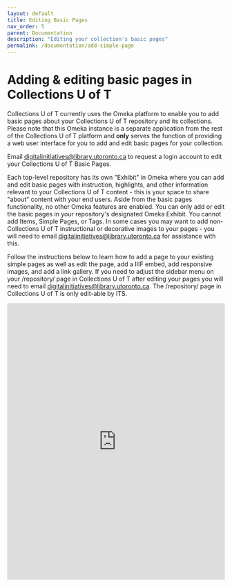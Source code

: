 ```yaml
---
layout: default
title: Editing Basic Pages
nav_order: 5
parent: Documentation
description: "Editing your collection's basic pages"
permalink: /documentation/add-simple-page
---
```


# Adding & editing basic pages in Collections U of T

Collections U of T currently uses the Omeka platform to enable you to add basic pages about your Collections U of T repository and its collections. Please note that this Omeka instance is a separate application from the rest of the Collections U of T platform and **only** serves the function of providing a web user interface for you to add and edit basic pages for your collection. 

Email [digitalinitiatives@library.utoronto.ca](mailto:digitalinitiatives@library.utoronto.ca) to request a login account to edit your Collections U of T Basic Pages. 

Each top-level repository has its own "Exhibit" in Omeka where you can add and edit basic pages with instruction, highlights, and other information relevant to your Collections U of T content - this is your space to share "about" content with your end users. Aside from the basic pages functionality, no other Omeka features are enabled. You can only add or edit the basic pages in your repository's designated Omeka Exhibit. You cannot add Items, Simple Pages, or Tags. In some cases you may want to add non-Collections U of T instructional or decorative images to your pages - you will need to email [digitalinitiatives@library.utoronto.ca](mailto:digitalinitiatives@library.utoronto.ca) for assistance with this.

Follow the instructions below to learn how to add a page to your existing simple pages as well as edit the page, add a IIIF embed, add responsive images, and add a link gallery. If you need to adjust the sidebar menu on your /repository/ page in Collections U of T after editing your pages you will need to email [digitalinitiatives@library.utoronto.ca](mailto:digitalinitiatives@library.utoronto.ca). The /repository/ page in Collections U of T is only edit-able by ITS.

<iframe src="https://scribehow.com/embed/Add_a_page_to_your_collection__mGEb-jYgTAKCUGsj2ixvxQ?as=scrollable&removeLogo=true" width="100%" height="640" allowfullscreen frameborder="0"></iframe>

